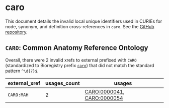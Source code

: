 # caro

This document details the invalid local unique identifiers used in CURIEs
for node, synonym, and definition cross-references in `caro`. See the [GitHub repository](https://github.com/obophenotype/caro).


## `CARO`: Common Anatomy Reference Ontology

Overall, there were 2 invalid
xrefs to external prefixed with `CARO` (standardized to Bioregistry
prefix [`caro`](https://bioregistry.io/caro)) that
did not match the standard pattern `^\d{7}$`.

| external_xref   |   usages_count | usages                                                                                                                   |
|-----------------|----------------|--------------------------------------------------------------------------------------------------------------------------|
| `CARO:MAH`      |              2 | [CARO:0000041](http://purl.obolibrary.org/obo/CARO_0000041), [CARO:0000054](http://purl.obolibrary.org/obo/CARO_0000054) |

